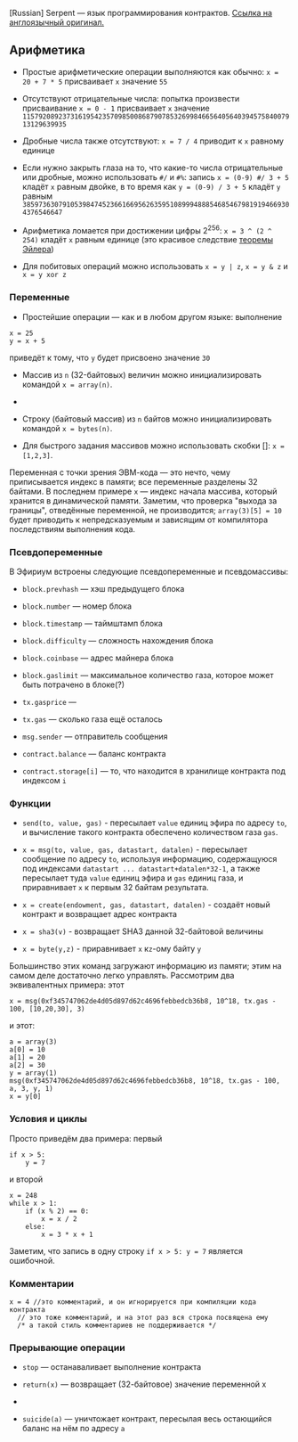[Russian] Serpent — язык программирования контрактов. [Ссылка на англоязычный оригинал.](https://github.com/ethereum/wiki/wiki/%5BEnglish%5D-Serpent-programming-language-operations)

## Арифметика

* Простые арифметические операции выполняются как обычно: `x = 20 + 7 * 5` присваивает `x` значение `55`

* Отсутствуют отрицательные числа: попытка произвести присваивание `x = 0 - 1` присваивает `x` значение `115792089237316195423570985008687907853269984665640564039457584007913129639935`

* Дробные числа также отсутствуют: `x = 7 / 4` приводит к `x` равному единице

* Если нужно закрыть глаза на то, что какие-то числа отрицательные или дробные, можно использовать `#/` и `#%`: запись `x = (0-9) #/ 3 + 5` кладёт `x` равным двойке, в то время как `y = (0-9) / 3 + 5` кладёт `y` равным `38597363079105398474523661669562635951089994888546854679819194669304376546647`

* Арифметика ломается при достижении цифры 2<sup>256</sup>: `x = 3 ^ (2 ^ 254)` кладёт `x` равным единице (это красивое следствие [теоремы Эйлера](http://en.wikipedia.org/wiki/Euler%27s_theorem))

* Для побитовых операций можно использовать `x = y | z`, `x = y & z` и `x = y xor z`

### Переменные

* Простейшие операции — как и в любом другом языке: выполнение 

```
x = 25
y = x + 5
```

приведёт к тому, что `y` будет присвоено значение `30`

* Массив из `n` (32-байтовых) величин можно инициализировать командой `x = array(n)`.

* 

* Строку (байтовый массив) из `n` байтов можно инициализировать командой `x = bytes(n)`.

* Для быстрого задания массивов можно использовать скобки []: `x = [1,2,3]`.

Переменная с точки зрения ЭВМ-кода — это нечто, чему приписывается индекс в памяти; все переменные разделены 32 байтами. В последнем примере `x` — индекс начала массива, который хранится в динамической памяти. Заметим, что проверка "выхода за границы", отведённые переменной, не производится; `array(3)[5] = 10` будет приводить к непредсказуемым и зависящим от компилятора последствиям выполнения кода. 


### Псевдопеременные

В Эфириум встроены следующие псевдопеременные и псевдомассивы:

* `block.prevhash` — хэш предыдущего блока

* `block.number` — номер блока

* `block.timestamp` — таймштамп блока

* `block.difficulty` — сложность нахождения блока

* `block.coinbase` — адрес майнера блока

* `block.gaslimit` — максимальное количество газа, которое может быть потрачено в блоке(?)

* `tx.gasprice` — 

* `tx.gas` — сколько газа ещё осталось

* `msg.sender` — отправитель сообщения

* `contract.balance` — баланс контракта

* `contract.storage[i]` — то, что находится в хранилище контракта под индексом `i`


### Функции

* `send(to, value, gas)` - пересылает `value` единиц эфира по адресу `to`, и вычисление такого контракта обеспечено количеством газа `gas`.

* `x = msg(to, value, gas, datastart, datalen)` - пересылает сообщение по адресу `to`, используя информацию, содержащуюся под индексами `datastart ... datastart+datalen*32-1`, а также пересылает туда `value` единиц эфира и `gas` единиц газа, и приравнивает `x` к первым 32 байтам результата.



* `x = create(endowment, gas, datastart, datalen)` - создаёт новый контракт и возвращает адрес контракта

* `x = sha3(v)` - возвращает SHA3 данной 32-байтовой величины

* `x = byte(y,z)` - приравнивает `x` к`z`-ому байту `y`

Большинство этих команд загружают информацию из памяти; этим на самом деле достаточно легко управлять. Рассмотрим два эквивалентных примера: этот

`x = msg(0xf345747062de4d05d897d62c4696febbedcb36b8, 10^18, tx.gas - 100, [10,20,30], 3)`

и этот:

```
a = array(3)
a[0] = 10
a[1] = 20
a[2] = 30
y = array(1)
msg(0xf345747062de4d05d897d62c4696febbedcb36b8, 10^18, tx.gas - 100, a, 3, y, 1)
x = y[0]
```




### Условия и циклы

Просто приведём два примера: первый

```
if x > 5:
    y = 7
```

и второй

```
x = 248
while x > 1:
    if (x % 2) == 0: 
        x = x / 2
    else:
        x = 3 * x + 1
```

Заметим, что запись в одну строку `if x > 5: y = 7` является ошибочной.

### Комментарии

```
x = 4 //это комментарий, и он игнорируется при компиляции кода контракта 
  // это тоже комментарий, и на этот раз вся строка посвящена ему 
  /* а такой стиль комментариев не поддерживается */
```

### Прерывающие операции

* `stop` — останаваливает выполнение контракта

* `return(x)` — возвращает (32-байтовое) значение переменной x

* 

* `suicide(a)` — уничтожает контракт, пересылая весь остающийся баланс на нём по адресу `a`